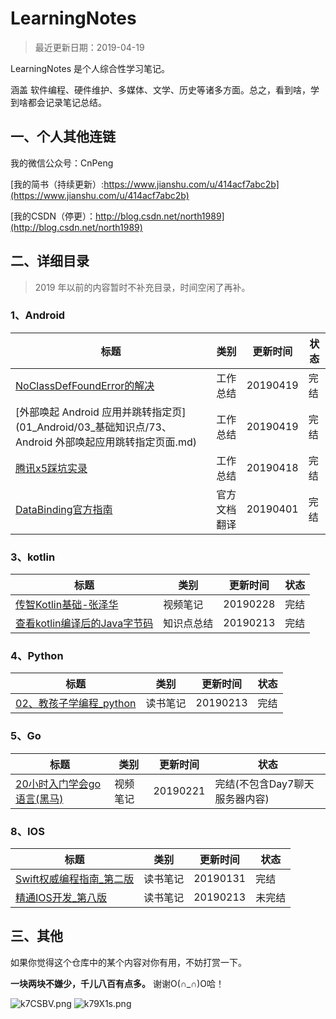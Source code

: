 # LearningNotes

>最近更新日期：2019-04-19


LearningNotes 是个人综合性学习笔记。

涵盖 软件编程、硬件维护、多媒体、文学、历史等诸多方面。总之，看到啥，学到啥都会记录笔记总结。




## 一、个人其他连链

我的微信公众号：CnPeng

[我的简书（持续更新）:https://www.jianshu.com/u/414acf7abc2b](https://www.jianshu.com/u/414acf7abc2b)

[我的CSDN（停更）：http://blog.csdn.net/north1989](http://blog.csdn.net/north1989)


## 二、详细目录

> 2019 年以前的内容暂时不补充目录，时间空闲了再补。


### 1、Android
标题|类别|更新时间|状态
---|---|---|---
[NoClassDefFoundError的解决](01_Android/02_环境搭建/20、NoClassDefFoundError的解决.md)|工作总结|20190419|完结
[外部唤起 Android 应用并跳转指定页](01_Android/03_基础知识点/73、Android 外部唤起应用跳转指定页面.md)|工作总结|20190419|完结
[腾讯x5踩坑实录](01_Android/06_库和工具/25、腾讯x5踩坑实录.md)|工作总结|20190418|完结
[DataBinding官方指南](01_Android/04_进阶知识点/03_Jetpack/01、DataBinding官方指南.md)|官方文档翻译|20190401|完结


### 3、kotlin

标题|类别|更新时间|状态
---|---|---|---
[传智Kotlin基础-张泽华](03_Kotlin/01_书籍/01_Kotlin/2、传智Kotlin基础-张泽华.md)|视频笔记|20190228|完结
[查看kotlin编译后的Java字节码](03_Kotlin/02_环境搭建/02、查看kotlin编译后的Java字节码.md)|知识点总结|20190213|完结

### 4、Python

标题|类别|更新时间|状态
---|---|---|---
[02、教孩子学编程_python](04_Python/02、教孩子学编程_python.md) | 读书笔记|20190213|完结

### 5、Go

标题|类别|更新时间|状态
---|---|---|---
[20小时入门学会go语言(黑马)](05_Go/01_书籍和教程/01_%2020小时入门学会go语言(黑马).md)| 视频笔记 | 20190221 | 完结(不包含Day7聊天服务器内容)

### 8、IOS

标题|类别|更新时间|状态
---|---|---|---
[Swift权威编程指南_第二版](08_IOS/01_Swift/Swift权威编程指南-笔记.md)|读书笔记|20190131|完结
[精通IOS开发_第八版](08_IOS/02_IOS/精通IOS开发V8.md)|读书笔记|20190213|未完结


## 三、其他

如果你觉得这个仓库中的某个内容对你有用，不妨打赏一下。

**一块两块不嫌少，千儿八百有点多。** 谢谢O(∩_∩)O哈！

![k7CSBV.png](https://s2.ax1x.com/2019/02/28/k7CSBV.png) ![k79X1s.png](https://s2.ax1x.com/2019/02/28/k79X1s.png)
 

